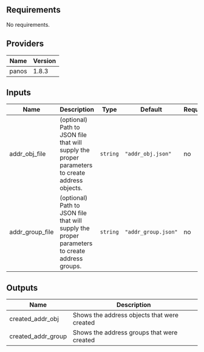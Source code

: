 Requirements
---
No requirements.

Providers
---
Name | Version
-----|------
panos | 1.8.3

Inputs
---
Name | Description | Type | Default | Required
-----|-----|-----|-----|-----
addr_obj_file | (optional) Path to JSON file that will supply the proper parameters to create address objects.|`string`|`"addr_obj.json"`|no
addr_group_file | (optional) Path to JSON file that will supply the proper parameters to create address groups.|`string`|`"addr_group.json"`|no

Outputs
---
Name | Description
-----|-----
created_addr_obj |Shows the address objects that were created
created_addr_group |Shows the address groups that were created
